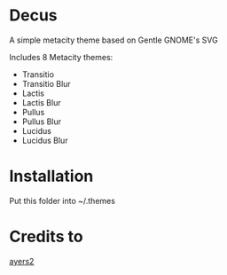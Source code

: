 # Decus
A simple metacity theme based on Gentle GNOME's SVG

Includes 8 Metacity themes:
- Transitio
- Transitio Blur
- Lactis
- Lactis Blur
- Pullus
- Pullus Blur
- Lucidus
- Lucidus Blur

# Installation
Put this folder into ~/.themes 

# Credits to
[ayers2](http://gnome-look.org/usermanager/search.php?username=ayers2)
